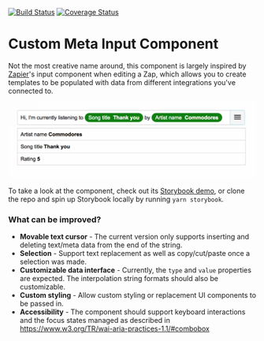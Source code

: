 [![Build Status](https://travis-ci.org/frankieyan/custom-meta-input.svg?branch=master)](https://travis-ci.org/frankieyan/custom-meta-input)
[![Coverage Status](https://coveralls.io/repos/github/frankieyan/custom-meta-input/badge.svg?branch=master)](https://coveralls.io/github/frankieyan/custom-meta-input?branch=master)

# Custom Meta Input Component
Not the most creative name around, this component is largely inspired by [Zapier](https://zapier.com/)'s input component when editing a Zap, which allows you to create templates to be populated with data from different integrations you've connected to.

![screenshot](docs/screenshot.png)

To take a look at the component, check out its [Storybook demo](https://frankieyan.github.io/custom-meta-input), or clone the repo and spin up Storybook locally by running `yarn storybook`.

### What can be improved?
* **Movable text cursor** - The current version only supports inserting and deleting text/meta data from the end of the string.
* **Selection** - Support text replacement as well as copy/cut/paste once a selection was made.
* **Customizable data interface** - Currently, the `type` and `value` properties are expected. The interpolation string formats should also be customizable.
* **Custom styling** - Allow custom styling or replacement UI components to be passed in.
* **Accessibility** - The component should support keyboard interactions and the focus states managed as described in https://www.w3.org/TR/wai-aria-practices-1.1/#combobox
